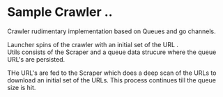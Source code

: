 # Sample Crawler .. 

Crawler rudimentary implementation based on Queues and go channels. 

Launcher spins of the crawler with an initial set of the URL .  
Utils consists of the Scraper and a queue data strucure where the queue URL's are persisted. 

THe URL's are fed to the Scraper which does a deep scan of the URLs to download an initial set of the URLs. This process continues till the queue size is hit. 
